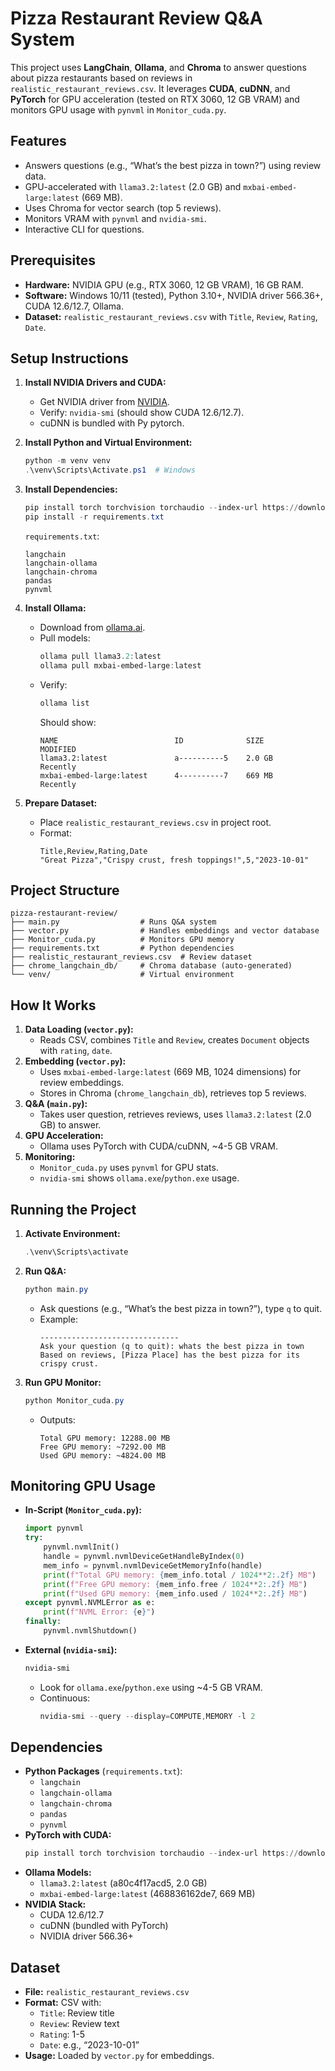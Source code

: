 # Pizza Restaurant Review Q&A System

This project uses **LangChain**, **Ollama**, and **Chroma** to answer questions about pizza restaurants based on reviews in `realistic_restaurant_reviews.csv`. It leverages **CUDA**, **cuDNN**, and **PyTorch** for GPU acceleration (tested on RTX 3060, 12 GB VRAM) and monitors GPU usage with `pynvml` in `Monitor_cuda.py`.

## Features
- Answers questions (e.g., “What’s the best pizza in town?”) using review data.
- GPU-accelerated with `llama3.2:latest` (2.0 GB) and `mxbai-embed-large:latest` (669 MB).
- Uses Chroma for vector search (top 5 reviews).
- Monitors VRAM with `pynvml` and `nvidia-smi`.
- Interactive CLI for questions.

## Prerequisites
- **Hardware:** NVIDIA GPU (e.g., RTX 3060, 12 GB VRAM), 16 GB RAM.
- **Software:** Windows 10/11 (tested), Python 3.10+, NVIDIA driver 566.36+, CUDA 12.6/12.7, Ollama.
- **Dataset:** `realistic_restaurant_reviews.csv` with `Title`, `Review`, `Rating`, `Date`.

## Setup Instructions
1. **Install NVIDIA Drivers and CUDA:**
   - Get NVIDIA driver from [NVIDIA](https://www.nvidia.com/Download/index.aspx).
   - Verify: `nvidia-smi` (should show CUDA 12.6/12.7).
   - cuDNN is bundled with Py pytorch.

2. **Install Python and Virtual Environment:**
   ```powershell
   python -m venv venv
   .\venv\Scripts\Activate.ps1  # Windows
   ```

3. **Install Dependencies:**
   ```powershell
   pip install torch torchvision torchaudio --index-url https://download.pytorch.org/whl/cu126
   pip install -r requirements.txt
   ```
   `requirements.txt`:
   ```
   langchain
   langchain-ollama
   langchain-chroma
   pandas
   pynvml
   ```

4. **Install Ollama:**
   - Download from [ollama.ai](https://ollama.ai/download).
   - Pull models:
     ```powershell
     ollama pull llama3.2:latest
     ollama pull mxbai-embed-large:latest
     ```
   - Verify:
     ```powershell
     ollama list
     ```
     Should show:
     ```
     NAME                          ID              SIZE      MODIFIED
     llama3.2:latest               a----------5    2.0 GB    Recently
     mxbai-embed-large:latest      4----------7    669 MB    Recently
     ```

5. **Prepare Dataset:**
   - Place `realistic_restaurant_reviews.csv` in project root.
   - Format:
     ```csv
     Title,Review,Rating,Date
     "Great Pizza","Crispy crust, fresh toppings!",5,"2023-10-01"
     ```

## Project Structure
```
pizza-restaurant-review/
├── main.py                  # Runs Q&A system
├── vector.py                # Handles embeddings and vector database
├── Monitor_cuda.py          # Monitors GPU memory
├── requirements.txt         # Python dependencies
├── realistic_restaurant_reviews.csv  # Review dataset
├── chrome_langchain_db/     # Chroma database (auto-generated)
└── venv/                    # Virtual environment
```

## How It Works
1. **Data Loading (`vector.py`):**
   - Reads CSV, combines `Title` and `Review`, creates `Document` objects with `rating`, `date`.
2. **Embedding (`vector.py`):**
   - Uses `mxbai-embed-large:latest` (669 MB, 1024 dimensions) for review embeddings.
   - Stores in Chroma (`chrome_langchain_db`), retrieves top 5 reviews.
3. **Q&A (`main.py`):**
   - Takes user question, retrieves reviews, uses `llama3.2:latest` (2.0 GB) to answer.
4. **GPU Acceleration:**
   - Ollama uses PyTorch with CUDA/cuDNN, ~4-5 GB VRAM.
5. **Monitoring:**
   - `Monitor_cuda.py` uses `pynvml` for GPU stats.
   - `nvidia-smi` shows `ollama.exe`/`python.exe` usage.

## Running the Project
1. **Activate Environment:**
   ```powershell
   .\venv\Scripts\activate
   ```
2. **Run Q&A:**
   ```powershell
   python main.py
   ```
   - Ask questions (e.g., “What’s the best pizza in town?”), type `q` to quit.
   - Example:
     ```
     -------------------------------
     Ask your question (q to quit): whats the best pizza in town
     Based on reviews, [Pizza Place] has the best pizza for its crispy crust.
     ```
3. **Run GPU Monitor:**
   ```powershell
   python Monitor_cuda.py
   ```
   - Outputs:
     ```
     Total GPU memory: 12288.00 MB
     Free GPU memory: ~7292.00 MB
     Used GPU memory: ~4824.00 MB
     ```

## Monitoring GPU Usage
- **In-Script (`Monitor_cuda.py`):**
  ```python
  import pynvml
  try:
      pynvml.nvmlInit()
      handle = pynvml.nvmlDeviceGetHandleByIndex(0)
      mem_info = pynvml.nvmlDeviceGetMemoryInfo(handle)
      print(f"Total GPU memory: {mem_info.total / 1024**2:.2f} MB")
      print(f"Free GPU memory: {mem_info.free / 1024**2:.2f} MB")
      print(f"Used GPU memory: {mem_info.used / 1024**2:.2f} MB")
  except pynvml.NVMLError as e:
      print(f"NVML Error: {e}")
  finally:
      pynvml.nvmlShutdown()
  ```
- **External (`nvidia-smi`):**
  ```powershell
  nvidia-smi
  ```
  - Look for `ollama.exe`/`python.exe` using ~4-5 GB VRAM.
  - Continuous:
    ```powershell
    nvidia-smi --query --display=COMPUTE,MEMORY -l 2
    ```

## Dependencies
- **Python Packages** (`requirements.txt`):
  - `langchain`
  - `langchain-ollama`
  - `langchain-chroma`
  - `pandas`
  - `pynvml`
- **PyTorch with CUDA:**
  ```powershell
  pip install torch torchvision torchaudio --index-url https://download.pytorch.org/whl/cu126
  ```
- **Ollama Models:**
  - `llama3.2:latest` (a80c4f17acd5, 2.0 GB)
  - `mxbai-embed-large:latest` (468836162de7, 669 MB)
- **NVIDIA Stack:**
  - CUDA 12.6/12.7
  - cuDNN (bundled with PyTorch)
  - NVIDIA driver 566.36+

## Dataset
- **File:** `realistic_restaurant_reviews.csv`
- **Format:** CSV with:
  - `Title`: Review title
  - `Review`: Review text
  - `Rating`: 1-5
  - `Date`: e.g., “2023-10-01”
- **Usage:** Loaded by `vector.py` for embeddings.
